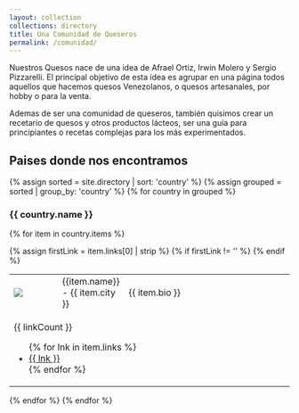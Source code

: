 ```yaml
---
layout: collection
collections: directory
title: Una Comunidad de Queseros
permalink: /comunidad/
---
```


Nuestros Quesos nace de una idea de Afrael Ortiz, Irwin Molero y Sergio Pizzarelli. El principal objetivo de esta idea es agrupar en una página todos aquellos que hacemos quesos Venezolanos, o quesos artesanales, por hobby o para la venta.

Ademas de ser una comunidad de queseros, también quisimos crear un recetario de quesos y otros productos lácteos, ser una guía para principiantes o recetas complejas para los más experimentados.

## Paises donde nos encontramos

{% assign sorted = site.directory | sort: 'country' %}
{% assign grouped = sorted | group_by: 'country' %}
{% for country in grouped %}
<h3>{{ country.name }}</h3>

  {% for item in country.items %}
  
  <table>
    <colgroup>
        <col width="18%" />
        <col width="20%" />
        <col width="63%" />
    </colgroup>
    <tbody>
        <tr>
            <td markdown="span"><img class="author-avatar u-photo" src="{{ item.image }}"/></td>
            <td markdown="span"> {{item.name}} - {{ item.city }}</td>
            <td markdown="span">{{ item.bio }}</td>
        </tr>
        {% assign firstLink = item.links[0] | strip %}
        {% if firstLink != '' %}
        <tr>
            <td colspan="3">
                <p>{{ linkCount }}</p>
                <ul>
                {% for lnk in item.links %}
                  <li> <a href="{{ lnk}}">{{ lnk }}</a> </li>
                {% endfor %}
                </ul>
            </td>
        </tr>
        {% endif %}
    </tbody>
  </table>

  {% endfor %}
{% endfor %}
